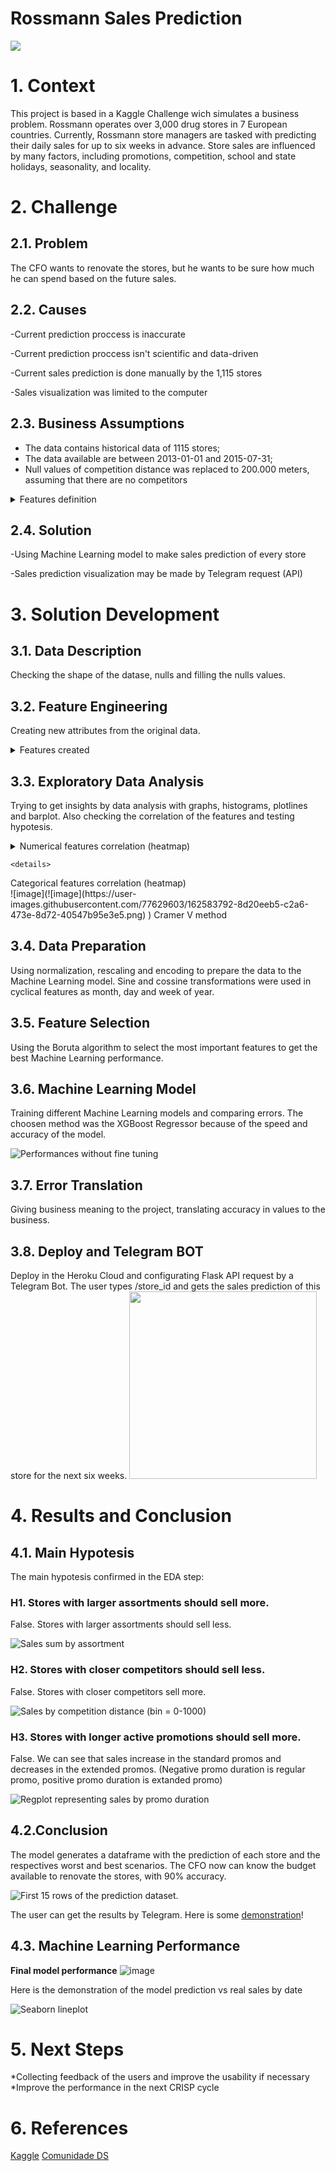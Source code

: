 # Rossmann Sales Prediction

![](https://user-images.githubusercontent.com/77629603/155387474-3dd5c092-c0b5-4e58-a9ae-a5e5d06833c8.png)


# 1. Context

This project is based in a Kaggle Challenge wich simulates a business problem. Rossmann operates over 3,000 drug stores in 7 European countries. Currently, Rossmann store managers are tasked with predicting their daily sales for up to six weeks in advance. Store sales are influenced by many factors, including promotions, competition, school and state holidays, seasonality, and locality. 

# 2. Challenge

## 2.1. Problem

The CFO wants to renovate the stores, but he wants to be sure how much he can spend based on the future sales.

## 2.2. Causes

-Current prediction proccess is inaccurate 

-Current prediction proccess isn't scientific and data-driven

-Current sales prediction is done manually by the 1,115 stores

-Sales visualization was limited to the computer

## 2.3. Business Assumptions
* The data contains historical data of 1115 stores;
* The data available are between 2013-01-01 and 2015-07-31;
* Null values of competition distance was replaced to 200.000 meters, assuming that there are no competitors
<details>
<summary>Features definition</summary>
  
| Feature                | Definition                                                                                               |
|------------------------|----------------------------------------------------------------------------------------------------------|
| id                     | unique id that represent store and date of sale                                                          |
| store                  | a unique Id for each store                                                                               |
| sales                  | the turnover for any given day (target variable)                                                         |
| customers              | the number of customers on a given day                                                                   |
| open                   | an indicator for whether the store was open (0/1)                                                        |
| state holiday          | indicates a state holiday (a = public holiday, b = Easter holiday, c = Christmas, 0 = None)              |
| school holiday         | indicates if the (Store, Date) was affected by the closure of public schools                             |
| store type             | differentiates between 4 different store models. (a, b, c, d)                                            |
| assortment             | describes an assortment level (a = basic, b = extra, c = extended)                                       |
| competition distance   | distance in meters to the nearest competitor store                                                       |
| competition open since | gives the approximate year and month of the time the nearest competitor was opened                       |
| promo                  | indicates whether a store is running a promo on that day                                                 |
| promo 2                | Promo2 is a continuing and consecutive promotion for some stores (0/1)                                   |
| promo 2 since          | describes the year and calendar week when the store started participating in Promo2                      |
| promo interval         | describes the consecutive intervals Promo2 is started, naming the months the promotion is started anew.  |
  
 </details>
 
 

## 2.4. Solution

-Using Machine Learning model to make sales prediction of every store

-Sales prediction visualization may be made by Telegram request (API)

# 3. Solution Development

## 3.1. Data Description 

Checking the shape of the datase, nulls and filling the nulls values. 

## 3.2. Feature Engineering

Creating new attributes from the original data. 

<details>
<summary>Features created</summary>

| Feature           | Definition                                         |
|-------------------|----------------------------------------------------|
| year              | year extracted from date                           |
| month             | month extracted from date                          |
| day               | day extracted from date                            |
| week of year      | week of year extracted from date                   |
| year week         | year week extracted from date (Y-W)                |
| promo since       | date since promotion started (Y-W)                 |
| competition since | date since competition started (year, month, year) |

</details>



## 3.3. Exploratory Data Analysis

Trying to get insights by data analysis with graphs, histograms, plotlines and barplot. Also checking the correlation of the features and testing hypotesis.

 <details>
<summary>Numerical features correlation (heatmap)</summary>
  ![image](https://user-images.githubusercontent.com/77629603/162583762-a5ba6c9f-a419-4071-92d4-fcb2200c9aee.png)
Pearson method
  
   </details>
   
    <details>
<summary>Categorical features correlation (heatmap)</summary>
  ![image](![image](https://user-images.githubusercontent.com/77629603/162583792-8d20eeb5-c2a6-473e-8d72-40547b95e3e5.png)
)
Cramer V method
  
   </details>

## 3.4. Data Preparation

Using normalization, rescaling and encoding to prepare the data to the Machine Learning model. Sine and cossine transformations were used in cyclical features as month, day and week of year.

## 3.5. Feature Selection

Using the Boruta algorithm to select the most important features to get the best Machine Learning performance.

## 3.6. Machine Learning Model

Training different Machine Learning models and comparing errors. The choosen method was the XGBoost Regressor because of the speed and accuracy of the model.

![Performances without fine tuning](https://user-images.githubusercontent.com/77629603/155387296-541ac158-9c6c-44f5-913c-40b1aa2b02a4.png)

## 3.7. Error Translation

Giving business meaning to the project, translating accuracy in values to the business.

## 3.8. Deploy and Telegram BOT

Deploy in the Heroku Cloud and configurating Flask API request by a Telegram Bot. 
The user types /store_id and gets the sales prediction of this store for the next six weeks.
<img src="https://user-images.githubusercontent.com/77629603/162584257-c7783ef3-d434-4910-9878-c2bfb4057228.png" alt="" style="width:300px;"/>


# 4. Results and Conclusion

## 4.1. Main Hypotesis 

The main hypotesis confirmed in the EDA step:

### H1. Stores with larger assortments should sell more.
False. Stores with larger assortments should sell less.

![Sales sum by assortment](https://user-images.githubusercontent.com/77629603/155387884-6c33a7be-82e5-4c57-8648-28bf0f217aae.png)


### H2. Stores with closer competitors should sell less.
False. Stores with closer competitors sell more.

![Sales by competition distance (bin = 0-1000)](https://user-images.githubusercontent.com/77629603/155381618-a59fdbc2-e4af-45dd-8458-3159ddc01eac.png)


### H3. Stores with longer active promotions should sell more.
False. We can see that sales increase in the standard promos and decreases in the extended promos.
(Negative promo duration is regular promo, positive promo duration is extanded promo)

![Regplot representing sales by promo duration](https://user-images.githubusercontent.com/77629603/155382386-6c6462ab-0820-4dae-a1ca-51ea9a0aad33.png)

## 4.2.Conclusion
The model generates a dataframe with the prediction of each store and the respectives worst and best scenarios. 
The CFO now can know the budget available to renovate the stores, with 90% accuracy.

![First 15 rows of the prediction dataset.](https://user-images.githubusercontent.com/77629603/155379600-1321b4d9-6db2-4941-80cf-96012798fe00.png)

The user can get the results by Telegram. Here is some [demonstration](https://www.linkedin.com/posts/heitor-felix_datascience-datadriven-business-activity-6902361790051606528-2Fjo)!

## 4.3. Machine Learning Performance

**Final model performance**
![image](https://user-images.githubusercontent.com/77629603/162584149-291cea37-819d-4f18-bd67-0aac45349557.png)

Here is the demonstration of the model prediction vs real sales by date

![Seaborn lineplot](https://user-images.githubusercontent.com/77629603/155380531-060fbf29-4f30-486f-b875-4d3b0ead5178.png)


# 5. Next Steps

*Collecting feedback of the users and improve the usability if necessary
*Improve the performance in the next CRISP cycle

# 6. References
[Kaggle](https://www.kaggle.com/c/rossmann-store-sales)
[Comunidade DS](https://www.comunidadedatascience.com/)
